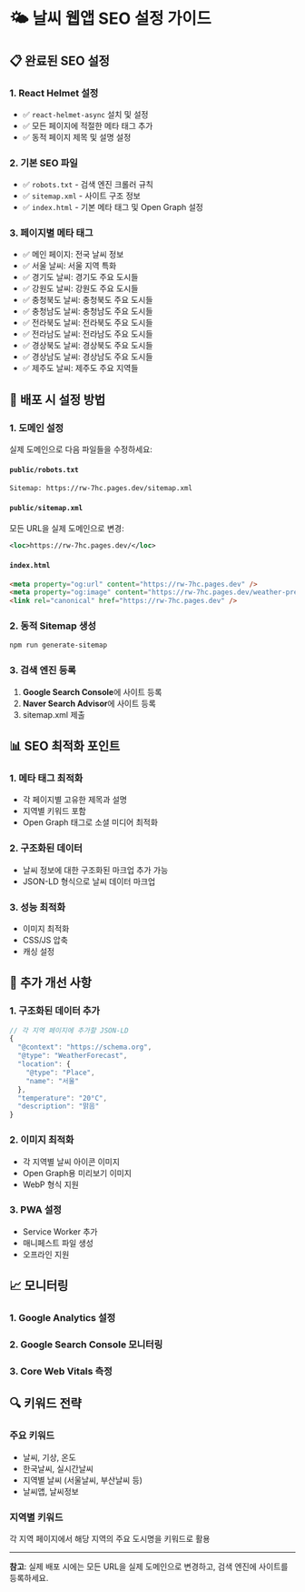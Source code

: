 # 🌤️ 날씨 웹앱 SEO 설정 가이드

## 📋 완료된 SEO 설정

### 1. React Helmet 설정
- ✅ `react-helmet-async` 설치 및 설정
- ✅ 모든 페이지에 적절한 메타 태그 추가
- ✅ 동적 페이지 제목 및 설명 설정

### 2. 기본 SEO 파일
- ✅ `robots.txt` - 검색 엔진 크롤러 규칙
- ✅ `sitemap.xml` - 사이트 구조 정보
- ✅ `index.html` - 기본 메타 태그 및 Open Graph 설정

### 3. 페이지별 메타 태그
- ✅ 메인 페이지: 전국 날씨 정보
- ✅ 서울 날씨: 서울 지역 특화
- ✅ 경기도 날씨: 경기도 주요 도시들
- ✅ 강원도 날씨: 강원도 주요 도시들
- ✅ 충청북도 날씨: 충청북도 주요 도시들
- ✅ 충청남도 날씨: 충청남도 주요 도시들
- ✅ 전라북도 날씨: 전라북도 주요 도시들
- ✅ 전라남도 날씨: 전라남도 주요 도시들
- ✅ 경상북도 날씨: 경상북도 주요 도시들
- ✅ 경상남도 날씨: 경상남도 주요 도시들
- ✅ 제주도 날씨: 제주도 주요 지역들

## 🔧 배포 시 설정 방법

### 1. 도메인 설정
실제 도메인으로 다음 파일들을 수정하세요:

#### `public/robots.txt`
```txt
Sitemap: https://rw-7hc.pages.dev/sitemap.xml
```

#### `public/sitemap.xml`
모든 URL을 실제 도메인으로 변경:
```xml
<loc>https://rw-7hc.pages.dev/</loc>
```

#### `index.html`
```html
<meta property="og:url" content="https://rw-7hc.pages.dev" />
<meta property="og:image" content="https://rw-7hc.pages.dev/weather-preview.jpg" />
<link rel="canonical" href="https://rw-7hc.pages.dev" />
```

### 2. 동적 Sitemap 생성
```bash
npm run generate-sitemap
```

### 3. 검색 엔진 등록
1. **Google Search Console**에 사이트 등록
2. **Naver Search Advisor**에 사이트 등록
3. sitemap.xml 제출

## 📊 SEO 최적화 포인트

### 1. 메타 태그 최적화
- 각 페이지별 고유한 제목과 설명
- 지역별 키워드 포함
- Open Graph 태그로 소셜 미디어 최적화

### 2. 구조화된 데이터
- 날씨 정보에 대한 구조화된 마크업 추가 가능
- JSON-LD 형식으로 날씨 데이터 마크업

### 3. 성능 최적화
- 이미지 최적화
- CSS/JS 압축
- 캐싱 설정

## 🚀 추가 개선 사항

### 1. 구조화된 데이터 추가
```javascript
// 각 지역 페이지에 추가할 JSON-LD
{
  "@context": "https://schema.org",
  "@type": "WeatherForecast",
  "location": {
    "@type": "Place",
    "name": "서울"
  },
  "temperature": "20°C",
  "description": "맑음"
}
```

### 2. 이미지 최적화
- 각 지역별 날씨 아이콘 이미지
- Open Graph용 미리보기 이미지
- WebP 형식 지원

### 3. PWA 설정
- Service Worker 추가
- 매니페스트 파일 생성
- 오프라인 지원

## 📈 모니터링

### 1. Google Analytics 설정
### 2. Google Search Console 모니터링
### 3. Core Web Vitals 측정

## 🔍 키워드 전략

### 주요 키워드
- 날씨, 기상, 온도
- 한국날씨, 실시간날씨
- 지역별 날씨 (서울날씨, 부산날씨 등)
- 날씨앱, 날씨정보

### 지역별 키워드
각 지역 페이지에서 해당 지역의 주요 도시명을 키워드로 활용

---

**참고**: 실제 배포 시에는 모든 URL을 실제 도메인으로 변경하고, 검색 엔진에 사이트를 등록하세요. 
